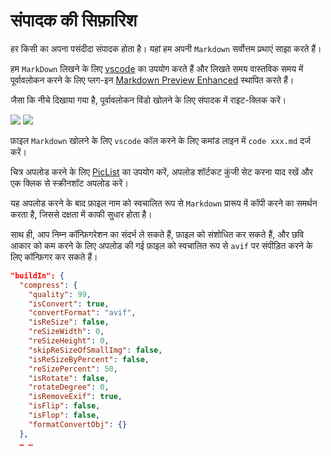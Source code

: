 # संपादक की सिफ़ारिश

हर किसी का अपना पसंदीदा संपादक होता है। यहां हम अपनी `Markdown` सर्वोत्तम प्रथाएं साझा करते हैं।

हम `MarkDown` लिखने के लिए [vscode](https://code.visualstudio.com/) का उपयोग करते हैं और लिखते समय वास्तविक समय में पूर्वावलोकन करने के लिए प्लग-इन [Markdown Preview Enhanced](https://marketplace.visualstudio.com/items?itemName=shd101wyy.markdown-preview-enhanced) स्थापित करते हैं।

जैसा कि नीचे दिखाया गया है, पूर्वावलोकन विंडो खोलने के लिए संपादक में राइट-क्लिक करें।

![](https://p.3ti.site/1720775216.avif)
![](https://p.3ti.site/1720775043.avif)

फ़ाइल `Markdown` खोलने के लिए `vscode` कॉल करने के लिए कमांड लाइन में `code xxx.md` दर्ज करें।

चित्र अपलोड करने के लिए [PicList](https://github.com/Kuingsmile/PicList) का उपयोग करें, अपलोड शॉर्टकट कुंजी सेट करना याद रखें और एक क्लिक से स्क्रीनशॉट अपलोड करें।

यह अपलोड करने के बाद फ़ाइल नाम को स्वचालित रूप से `Markdown` प्रारूप में कॉपी करने का समर्थन करता है, जिससे दक्षता में काफी सुधार होता है।

साथ ही, आप निम्न कॉन्फ़िगरेशन का संदर्भ ले सकते हैं, फ़ाइल को संशोधित कर सकते हैं, और छवि आकार को कम करने के लिए अपलोड की गई फ़ाइल को स्वचालित रूप से `avif` पर संपीड़ित करने के लिए कॉन्फ़िगर कर सकते हैं।

```json
"buildIn": {
  "compress": {
    "quality": 99,
    "isConvert": true,
    "convertFormat": "avif",
    "isReSize": false,
    "reSizeWidth": 0,
    "reSizeHeight": 0,
    "skipReSizeOfSmallImg": false,
    "isReSizeByPercent": false,
    "reSizePercent": 50,
    "isRotate": false,
    "rotateDegree": 0,
    "isRemoveExif": true,
    "isFlip": false,
    "isFlop": false,
    "formatConvertObj": {}
  },
  … …
```